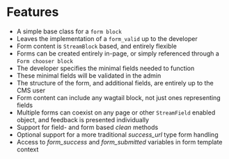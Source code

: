 # Features

* A simple base class for a `form block`
* Leaves the implementation of a `form_valid` up to the developer
* Form content is `StreamBlock` based, and entirely flexible
* Forms can be created entirely in-page, or simply referenced through a `Form chooser block`
* The developer specifies the minimal fields needed to function
* These minimal fields will be validated in the admin
* The structure of the form, and additional fields, are entirely up to the CMS user
* Form content can include any wagtail block, not just ones representing fields
* Multiple forms can coexist on any page or other `StreamField` enabled object, and feedback is presented individually
* Support for field- and form based *clean* methods
* Optional support for a more traditional *success_url* type form handling
* Access to *form_success* and *form_submitted* variables in form template context

